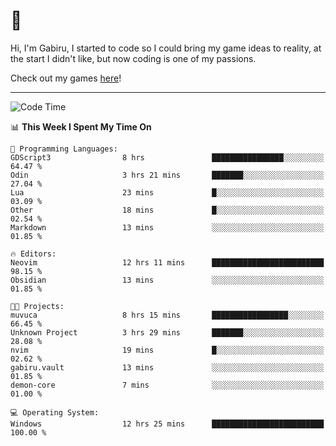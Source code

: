 # 🐀

Hi, I'm Gabiru, I started to code so I could bring my game ideas to reality, at the start I didn't like, but now coding is one of my passions.

Check out my games [here](https://gabiru.art/projetos/)!

---

<!--START_SECTION:waka-->
![Code Time](http://img.shields.io/badge/Code%20Time-506%20hrs-blue)

📊 **This Week I Spent My Time On** 

```text
💬 Programming Languages: 
GDScript3                8 hrs               ████████████████░░░░░░░░░   64.47 % 
Odin                     3 hrs 21 mins       ███████░░░░░░░░░░░░░░░░░░   27.04 % 
Lua                      23 mins             █░░░░░░░░░░░░░░░░░░░░░░░░   03.09 % 
Other                    18 mins             █░░░░░░░░░░░░░░░░░░░░░░░░   02.54 % 
Markdown                 13 mins             ░░░░░░░░░░░░░░░░░░░░░░░░░   01.85 % 

🔥 Editors: 
Neovim                   12 hrs 11 mins      █████████████████████████   98.15 % 
Obsidian                 13 mins             ░░░░░░░░░░░░░░░░░░░░░░░░░   01.85 % 

🐱‍💻 Projects: 
muvuca                   8 hrs 15 mins       █████████████████░░░░░░░░   66.45 % 
Unknown Project          3 hrs 29 mins       ███████░░░░░░░░░░░░░░░░░░   28.08 % 
nvim                     19 mins             █░░░░░░░░░░░░░░░░░░░░░░░░   02.62 % 
gabiru.vault             13 mins             ░░░░░░░░░░░░░░░░░░░░░░░░░   01.85 % 
demon-core               7 mins              ░░░░░░░░░░░░░░░░░░░░░░░░░   01.00 % 

💻 Operating System: 
Windows                  12 hrs 25 mins      █████████████████████████   100.00 % 
```


<!--END_SECTION:waka-->
